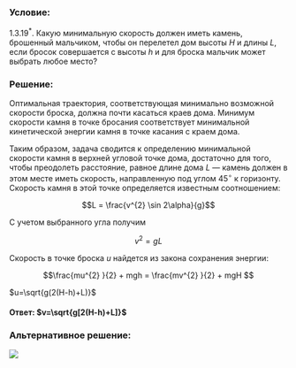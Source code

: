 ###  Условие: 

$1.3.19^*$. Какую минимальную скорость должен иметь камень, брошенный мальчиком, чтобы он перелетел дом высоты $H$ и длины $L$, если бросок совершается с высоты $h$ и для броска мальчик может выбрать любое место? 

###  Решение: 

Оптимальная траектория, соответствующая минимально возможной скорости броска, должна почти касаться краев дома. Минимум скорости камня в точке бросания соответствует минимальной кинетической энергии камня в точке касания с краем дома. 

Таким образом, задача сводится к определению минимальной скорости камня в верхней угловой точке дома, достаточно для того, чтобы преодолеть расстояние, равное длине дома $L$ — камень должен в этом месте иметь скорость, направленную под углом $45^{ \circ}$ к горизонту. Скорость камня в этой точке определяется известным соотношением:

$$L = \frac{v^{2} \sin 2\alpha}{g}$$ 

С учетом выбранного угла получим 

$$v^{2} = gL$$ 

Скорость в точке броска $u$ найдется из закона сохранения энергии:

$$\frac{mu^{2} }{2} + mgh = \frac{mv^{2} }{2} + mgH $$ 

$u=\sqrt{g(2(H-h)+L)}$ 

####  Ответ: $v=\sqrt{g[2(H-h)+L]}$ 

###  Альтернативное решение: 

![](https://www.youtube.com/embed/rYNkzwYR9_c)   

